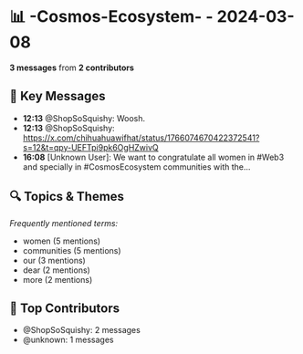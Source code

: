 # 📊 -Cosmos-Ecosystem- - 2024-03-08
**3 messages** from **2 contributors**

## 💬 Key Messages
- **12:13** @ShopSoSquishy: Woosh.
- **12:13** @ShopSoSquishy: https://x.com/chihuahuawifhat/status/1766074670422372541?s=12&t=qpy-UEFTpi9pk6OgHZwivQ
- **16:08** [Unknown User]: We want to congratulate all women in #Web3 and specially in #CosmosEcosystem communities with the...

## 🔍 Topics & Themes
*Frequently mentioned terms:*
- women (5 mentions)
- communities (5 mentions)
- our (3 mentions)
- dear (2 mentions)
- more (2 mentions)

## 👥 Top Contributors
- @ShopSoSquishy: 2 messages
- @unknown: 1 messages